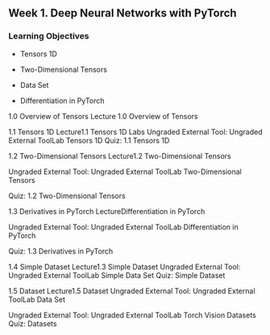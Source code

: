
## Week 1. Deep Neural Networks with PyTorch

### Learning Objectives

-   Tensors 1D
    
-   Two-Dimensional Tensors
    
-   Data Set
    
-   Differentiation in PyTorch
    

1.0 Overview of Tensors Lecture 1.0 Overview of Tensors

  

1.1 Tensors 1D Lecture1.1 Tensors 1D Labs Ungraded External Tool: Ungraded External ToolLab Tensors 1D Quiz: 1.1 Tensors 1D

1.2 Two-Dimensional Tensors Lecture1.2 Two-Dimensional Tensors

Ungraded External Tool: Ungraded External ToolLab Two-Dimensional Tensors

Quiz: 1.2 Two-Dimensional Tensors

  

1.3 Derivatives in PyTorch LectureDifferentiation in PyTorch

Ungraded External Tool: Ungraded External ToolLab Differentiation in PyTorch

Quiz: 1.3 Derivatives in PyTorch

  

1.4 Simple Dataset Lecture1.3 Simple Dataset Ungraded External Tool: Ungraded External ToolLab Simple Data Set Quiz: Simple Dataset

  

1.5 Dataset Lecture1.5 Dataset Ungraded External Tool: Ungraded External ToolLab Data Set

Ungraded External Tool: Ungraded External ToolLab Torch Vision Datasets Quiz: Datasets
